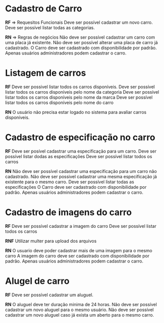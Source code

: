 # Cadastro de Carro

**RF** => Requesitos Funcionais
Deve ser possível cadastrar um novo carro.
Deve ser possível listar todas as categorias.

**RN** => Regras de negócios
Não deve ser possível cadastrar um carro com uma placa já existente.
Não deve ser possível alterar uma placa de carro já cadastrado.
O Carro deve ser cadastrado com disponibilidade por padrão.
Apenas usuários administradores podem cadastrar o carro.

# Listagem de carros

**RF**
Deve ser possivel listar todos os carros disponíveis.
Deve ser possível listar todos os carros disponíveis pelo nome da categoria
Deve ser possível listar todos os carros disponíveis pelo nome da marca
Deve ser possível listar todos os carros disponíveis pelo nome do carro

**RN**
O usuário não precisa estar logado no sistema para avaliar carros disponíveis.

# Cadastro de especificação no carro

**RF**
Deve ser posível cadastrar uma especificação para um carro.
Deve ser possível listar dodas as especificações
Deve ser possível listar todos os carros

**RN**
Não deve ser possível cadastrar uma especificação para um carro não cadastrado.
Não deve ser possivel cadastrar uma mesma especificação já existente para o mesmo carro.
Deve ser possível listar todas as especificações
O Carro deve ser cadastrado com disponibilidade por padrão.
Apenas usuários administradores podem cadastrar o carro.

# Cadastro de imagens do carro

**RF**
Deve ser possível cadastrar a imagem do carro
Deve ser possível listar todos os carros

**RNF**
Utilizar multer para upload dos arquivos

**RN**
O usuario deve poder cadastrar mais de uma imagem para o mesmo carro
A imagem do carro deve ser cadastrado com disponibilidade por padrão.
Apenas usuários administradores podem cadastrar o carro.

# Alugel de carro

**RF**
Deve ser possível cadastrar um aluguel.

**RN**
O aluguel deve ter duração minima de 24 horas.
Não deve ser possível cadastrar um novo aluguel para o mesmo usuário.
Não deve ser possível cadastrar um novo aluguel caso já exista um aberto para o mesmo carro.
